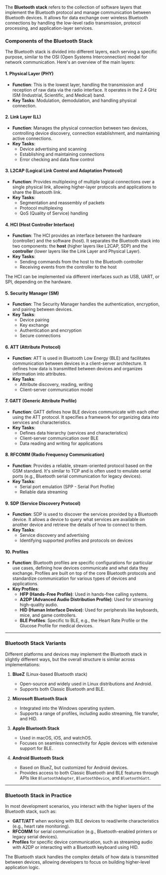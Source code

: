 The **Bluetooth stack** refers to the collection of software layers that implement the Bluetooth protocol and manage communication between Bluetooth devices. It allows for data exchange over wireless Bluetooth connections by handling the low-level radio transmission, protocol processing, and application-layer services.

### Components of the Bluetooth Stack

The Bluetooth stack is divided into different layers, each serving a specific purpose, similar to the OSI (Open Systems Interconnection) model for network communication. Here's an overview of the main layers:

#### 1. **Physical Layer (PHY)**

- **Function**: This is the lowest layer, handling the transmission and reception of raw data via the radio interface. It operates in the 2.4 GHz ISM (Industrial, Scientific, and Medical) band.
- **Key Tasks**: Modulation, demodulation, and handling physical connection.

#### 2. **Link Layer (LL)**

- **Function**: Manages the physical connection between two devices, controlling device discovery, connection establishment, and maintaining active connections.
- **Key Tasks**:
    - Device advertising and scanning
    - Establishing and maintaining connections
    - Error checking and data flow control

#### 3. **L2CAP (Logical Link Control and Adaptation Protocol)**

- **Function**: Provides multiplexing of multiple logical connections over a single physical link, allowing higher-layer protocols and applications to share the Bluetooth link.
- **Key Tasks**:
    - Segmentation and reassembly of packets
    - Protocol multiplexing
    - QoS (Quality of Service) handling

#### 4. **HCI (Host Controller Interface)**

- **Function**: The HCI provides an interface between the hardware (controller) and the software (host). It separates the Bluetooth stack into two components: the **host** (higher layers like L2CAP, SDP) and the **controller** (lower layers like the Link Layer and Physical Layer).
- **Key Tasks**:
    - Sending commands from the host to the Bluetooth controller
    - Receiving events from the controller to the host

The HCI can be implemented via different interfaces such as USB, UART, or SPI, depending on the hardware.

#### 5. **Security Manager (SM)**

- **Function**: The Security Manager handles the authentication, encryption, and pairing between devices.
- **Key Tasks**:
    - Device pairing
    - Key exchange
    - Authentication and encryption
    - Secure connections

#### 6. **ATT (Attribute Protocol)**

- **Function**: ATT is used in Bluetooth Low Energy (BLE) and facilitates communication between devices in a client-server architecture. It defines how data is transmitted between devices and organizes information into attributes.
- **Key Tasks**:
    - Attribute discovery, reading, writing
    - Client-server communication model

#### 7. **GATT (Generic Attribute Profile)**

- **Function**: GATT defines how BLE devices communicate with each other using the ATT protocol. It specifies a framework for organizing data into services and characteristics.
- **Key Tasks**:
    - Defines data hierarchy (services and characteristics)
    - Client-server communication over BLE
    - Data reading and writing for applications

#### 8. **RFCOMM (Radio Frequency Communication)**

- **Function**: Provides a reliable, stream-oriented protocol based on the GSM standard. It's similar to TCP and is often used to emulate serial ports (e.g., Bluetooth serial communication for legacy devices).
- **Key Tasks**:
    - Serial port emulation (SPP - Serial Port Profile)
    - Reliable data streaming

#### 9. **SDP (Service Discovery Protocol)**

- **Function**: SDP is used to discover the services provided by a Bluetooth device. It allows a device to query what services are available on another device and retrieve the details of how to connect to them.
- **Key Tasks**:
    - Service discovery and advertising
    - Identifying supported profiles and protocols on devices

#### 10. **Profiles**

- **Function**: Bluetooth profiles are specific configurations for particular use cases, defining how devices communicate and what data they exchange. Profiles are built on top of the core Bluetooth protocols and standardize communication for various types of devices and applications.
- **Key Profiles**:
    - **HFP (Hands-Free Profile)**: Used in hands-free calling systems.
    - **A2DP (Advanced Audio Distribution Profile)**: Used for streaming high-quality audio.
    - **HID (Human Interface Device)**: Used for peripherals like keyboards, mice, and game controllers.
    - **BLE Profiles**: Specific to BLE, e.g., the Heart Rate Profile or the Glucose Profile for medical devices.

---

### Bluetooth Stack Variants

Different platforms and devices may implement the Bluetooth stack in slightly different ways, but the overall structure is similar across implementations:

1. **BlueZ** (Linux-based Bluetooth stack)
    
    - Open-source and widely used in Linux distributions and Android.
    - Supports both Classic Bluetooth and BLE.
2. **Microsoft Bluetooth Stack**
    
    - Integrated into the Windows operating system.
    - Supports a range of profiles, including audio streaming, file transfer, and HID.
3. **Apple Bluetooth Stack**
    
    - Used in macOS, iOS, and watchOS.
    - Focuses on seamless connectivity for Apple devices with extensive support for BLE.
4. **Android Bluetooth Stack**
    
    - Based on BlueZ, but customized for Android devices.
    - Provides access to both Classic Bluetooth and BLE features through APIs like `BluetoothAdapter`, `BluetoothDevice`, and `BluetoothGatt`.

---

### Bluetooth Stack in Practice

In most development scenarios, you interact with the higher layers of the Bluetooth stack, such as:

- **GATT/ATT** when working with BLE devices to read/write characteristics (e.g., heart rate monitoring).
- **RFCOMM** for serial communication (e.g., Bluetooth-enabled printers or legacy serial devices).
- **Profiles** for specific device communication, such as streaming audio with A2DP or interacting with a Bluetooth keyboard using HID.

The Bluetooth stack handles the complex details of how data is transmitted between devices, allowing developers to focus on building higher-level application logic.